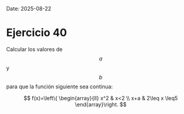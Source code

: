 Date: 2025-08-22

# Ejercicio 40

 
Calcular los valores de  $$ a$$   y  $$ b$$   para que la función siguiente sea continua:

$$
 f(x)=\left\{ \begin{array}{ll}
 x^2 &  x<2 \\
 x+a &  2\leq x \leq5
\end{array}\right.
$$
